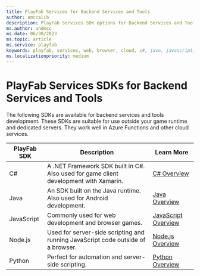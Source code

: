 ```yaml
---
title: PlayFab Services for Backend Services and Tools
author: amccalib
description: PlayFab Services SDK options for Backend Services and Tools
ms.author: andmcc
ms.date: 06/30/2023
ms.topic: article
ms.service: playfab
keywords: playfab, services, web, browser, cloud, c#, java, javascript, script, node, nodejs, node.js, python
ms.localizationpriority: medium
---
```


# PlayFab Services SDKs for Backend Services and Tools

The following SDKs are available for backend services and tools development. These SDKs are suitable for use outside your game runtime and dedicated servers. They work well in Azure Functions and other cloud services.

| PlayFab SDK    | Description | Learn More |
|----------------|-------------|------------|
| C#             | A .NET Framework SDK built in C#. Also used for game client development with Xamarin. | [C# Overview](../c-sharp/index.md) |
| Java           | An SDK built on the Java runtime. Also used for Android development. | [Java Overview](../java/index.md) |
| JavaScript     | Commonly used for web development and browser games. | [JavaScript Overview](../javascript/index.md) |
| Node.js        | Used for server-side scripting and running JavaScript code outside of a browser. | [Node.js Overview](../nodejs/index.md) |
| Python         | Perfect for automation and server-side scripting. | [Python Overview](../python/index.md) |

